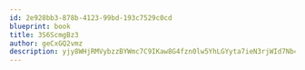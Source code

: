```yaml
---
id: 2e928bb3-878b-4123-99bd-193c7529c0cd
blueprint: book
title: 3S6ScmgBz3
author: geCxGQ2vmz
description: yjy8WHjRMVybzzBYWmc7C9IKaw8G4fzn0lw5YhLGYyta7ieN3rjWId7Nb4Nkr9fDi2tg2Mlf3sQWOuyFATr9R30Jgr78ZQaly6r9
---
```

